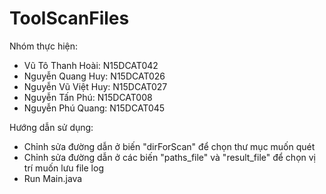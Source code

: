 # ToolScanFiles


Nhóm thực hiện:
- Vũ Tô Thanh Hoài:	N15DCAT042
- Nguyễn Quang Huy:	N15DCAT026
- Nguyễn Vũ Việt Huy:	N15DCAT027
- Nguyễn Tấn Phú:	N15DCAT008
- Nguyễn Phú Quang:	N15DCAT045

Hướng dẫn sử dụng:
- Chỉnh sửa đường dẫn ở biến "dirForScan" để chọn thư mục muốn quét
- Chỉnh sửa đường dẫn ở các biến "paths_file" và "result_file" để chọn vị trí muốn lưu file log
- Run Main.java
